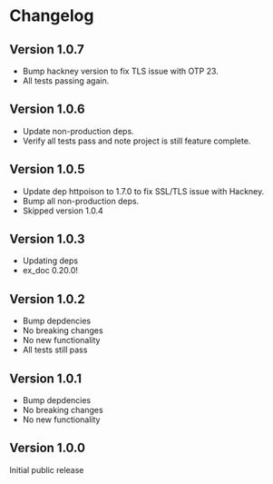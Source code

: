 # Changelog

## Version 1.0.7

- Bump hackney version to fix TLS issue with OTP 23.
- All tests passing again.

## Version 1.0.6

- Update non-production deps.
- Verify all tests pass and note project is still feature complete.

## Version 1.0.5

- Update dep httpoison to 1.7.0 to fix SSL/TLS issue with Hackney.
- Bump all non-production deps.
- Skipped version 1.0.4

## Version 1.0.3

- Updating deps
- ex_doc 0.20.0!

## Version 1.0.2

- Bump depdencies
- No breaking changes
- No new functionality
- All tests still pass

## Version 1.0.1

- Bump depdencies
- No breaking changes
- No new functionality

## Version 1.0.0

Initial public release
